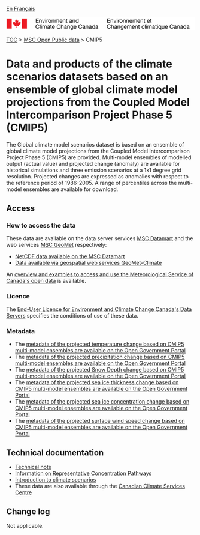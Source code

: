 [En Français](readme_cmip5_fr.md)

![ECCC logo](../../img_eccc-logo.png)

[TOC](../../readme_en.md) > [MSC Open Public data](../readme_en.md) > CMIP5

# Data and products of the climate scenarios datasets based on an ensemble of global climate model projections from the Coupled Model Intercomparison Project Phase 5 (CMIP5)  

The Global climate model scenarios dataset is based on an ensemble of global climate model projections from the Coupled Model Intercomparison Project Phase 5 (CMIP5) are provided. Multi-model ensembles of modelled output (actual value) and projected change (anomaly) are available for historical simulations and three emission scenarios at a 1x1 degree grid resolution. Projected changes are expressed as anomalies with respect to the reference period of 1986-2005. A range of percentiles across the multi-model ensembles are available for download.

## Access

### How to access the data

These data are available on the data server services [MSC Datamart](../../msc-datamart/readme_en.md) and the web services [MSC GeoMet](../../msc-geomet/readme_en.md) respectively:

* [NetCDF data available on the MSC Datamart](readme_cmip5-datamart_en.md) 
* [Data available via geospatial web services GeoMet-Climate](../../msc-geomet/readme_en.md)

An [overview and examples to access and use the Meteorological Service of Canada's open data](../../usage/readme_en.md) is available.

### Licence

The [End-User Licence for Environment and Climate Change Canada's Data Servers](../../licence/readme_en.md) specifies the conditions of use of these data.

### Metadata

* The [metadata of the projected temperature change based on CMIP5 multi-model ensembles are available on the Open Government Portal](https://open.canada.ca/data/en/dataset/1e86f4f7-da88-403e-bd44-92065c0fd568)
* The [metadata of the projected precipitation change based on CMIP5 multi-model ensembles are available on the Open Government Portal](https://open.canada.ca/data/en/dataset/eddd6eaf-34d7-4452-a994-3d928115a68b)
* The [metadata of the projected Snow Depth change based on CMIP5 multi-model ensembles are available on the Open Government Portal](https://open.canada.ca/data/en/dataset/0933f0dc-3625-4583-828a-86d032e4b737)
* The [metadata of the projected sea ice thickness change based on CMIP5 multi-model ensembles are available on the Open Government Portal](https://open.canada.ca/data/en/dataset/b6a68b05-58f3-4d71-89d8-25b5a5277796)
* The [metadata of the projected sea ice concentration change based on CMIP5 multi-model ensembles are available on the Open Government Portal](https://open.canada.ca/data/en/dataset/78f9e3e0-3a12-4321-99dd-eed047c31e5e)
* The [metadata of the projected surface wind speed change based on CMIP5 multi-model ensembles are available on the Open Government Portal](https://open.canada.ca/data/en/dataset/e0c71149-db7a-4700-acfd-1c8f9d778354)

## Technical documentation

* [Technical note](http://collaboration.cmc.ec.gc.ca/cmc/cmos/public_doc/msc-data/climate_cmip5/CMIP5_Technical_Documentation_en.pdf)
* [Information on Representative Concentration Pathways](http://climate-scenarios.canada.ca/?page=scen-rcp )
* [Introduction to climate scenarios](http://climate-scenarios.canada.ca/?page=cmip5-intro)
* These data are also available through the [Canadian Climate Services Centre](https://www.canada.ca/en/environment-climate-change/services/climate-change/canadian-centre-climate-services/about.html)

## Change log

Not applicable.
